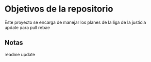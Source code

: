 # Objetivos de la repositorio

Este proyecto se encarga de manejar los planes de la liga de la justicia update para pull rebae


## Notas
readme update

